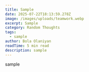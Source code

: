 ```yaml
---
title: Sample
date: 2025-07-22T18:13:59.278Z
image: /images/uploads/teamwork.webp
excerpt: Sample
category: Random Thoughts
tags:
  - sample
author: Bola Olaniyan
readTime: 5 min read
description: sample
---
```

s﻿ample